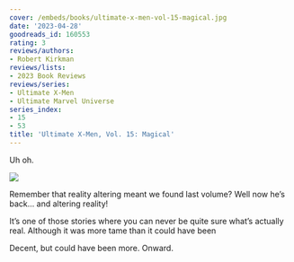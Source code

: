 ```yaml
---
cover: /embeds/books/ultimate-x-men-vol-15-magical.jpg
date: '2023-04-28'
goodreads_id: 160553
rating: 3
reviews/authors:
- Robert Kirkman
reviews/lists:
- 2023 Book Reviews
reviews/series:
- Ultimate X-Men
- Ultimate Marvel Universe
series_index:
- 15
- 53
title: 'Ultimate X-Men, Vol. 15: Magical'
---
```

Uh oh. 

![](/embeds/books/attachments/ultimate-x-men-v15-textbundle-b1195c.png)

Remember that reality altering meant we found last volume? Well now he’s back… and altering reality!

It’s one of those stories where you can never be quite sure what’s actually real. Although it was more tame than it could have been

Decent, but could have been more. Onward. 

<!--more-->
